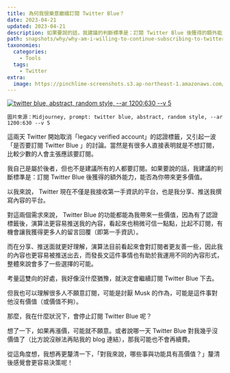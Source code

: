 ```yaml
---
title: 為何我很樂意繼續訂閱 Twitter Blue？
date: 2023-04-21
updated: 2023-04-21
description: 如果要說的話，我建議的判斷標準是：訂閱 Twitter Blue 後獲得的額外能力，能否為你帶來更多價值。
path: snapshots/why/why-am-i-willing-to-continue-subscribing-to-twitter-blue
taxonomies:
  categories: 
    - Tools
  tags: 
    - Twitter
extra:
  image: https://pinchlime-screenshots.s3.ap-northeast-1.amazonaws.com/twitter-blue_7sZ9MQ.webp
---
```



<a href="https://pinchlime-screenshots.s3.ap-northeast-1.amazonaws.com/twitter-blue_7sZ9MQ.webp" data-fancybox data-caption="twitter blue, abstract, random style, --ar 1200:630 --v 5">
  <img src="https://pinchlime-screenshots.s3.ap-northeast-1.amazonaws.com/twitter-blue_7sZ9MQ.webp" loading="lazy" alt="twitter blue, abstract, random style, --ar 1200:630 --v 5" align="center" />
</a>

`圖片來源：Midjourney, prompt: twitter blue, abstract, random style, --ar 1200:630 --v 5`

這兩天 Twitter 開始取消「legacy verified account」的認證標籤，又引起一波「是否要訂閱 Twitter Blue 」的討論。當然是有很多人直接表明就是不想訂閱，比較少數的人會主張應該要訂閱。

我自己是屬於後者，但也不是建議所有的人都要訂閱。如果要說的話，我建議的判斷標準是：訂閱 Twitter Blue 後獲得的額外能力，能否為你帶來更多價值。

以我來說， Twitter 現在不僅是我接收第一手資訊的平台，也是我分享、推送我撰寫內容的平台。

對這兩個需求來說， Twitter Blue 的功能都能為我帶來一些價值，因為有了認證標籤後，演算法更容易推送我的內容，看起來也稍微可信一點點，比起不訂閱，有機會讓我獲得更多人的留言回覆（即第一手資訊）。

而在分享、推送面就更好理解，演算法目前看起來會對訂閱者更友善一些，因此我的內容也更容易被推送出去，而發長文這件事情也有助於我運用不同的內容形式，整體來說會多了一些選擇的可能。

考量這雙向的好處，我好像沒什麼猶豫，就決定會繼續訂閱 Twitter Blue 下去。

但我也可以理解很多人不願意訂閱，可能是討厭 Musk 的作為，可能是這件事對他沒有價值（或價值不夠）。

那麼，我在什麼狀況下，會停止訂閱 Twitter Blue 呢？

想了一下，如果再漲價，可能就不願意。或者說哪一天 Twitter Blue 對我幾乎沒價值了（比方說沒辦法再貼我的 blog 連結），那我可能也不會再續費。

從這角度想，我想再更釐清一下，「對我來說，哪些事與功能具有高價值？」釐清後感覺會更容易決策呢！